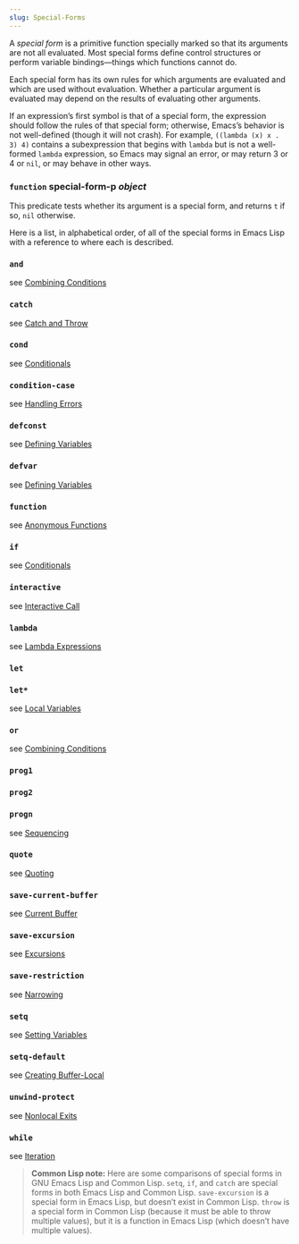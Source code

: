 ```yaml
---
slug: Special-Forms
---
```


A *special form* is a primitive function specially marked so that its arguments are not all evaluated. Most special forms define control structures or perform variable bindings—things which functions cannot do.

Each special form has its own rules for which arguments are evaluated and which are used without evaluation. Whether a particular argument is evaluated may depend on the results of evaluating other arguments.

If an expression’s first symbol is that of a special form, the expression should follow the rules of that special form; otherwise, Emacs’s behavior is not well-defined (though it will not crash). For example, `((lambda (x) x . 3) 4)` contains a subexpression that begins with `lambda` but is not a well-formed `lambda` expression, so Emacs may signal an error, or may return 3 or 4 or `nil`, or may behave in other ways.

### <span className="tag function">`function`</span> **special-form-p** *object*

This predicate tests whether its argument is a special form, and returns `t` if so, `nil` otherwise.

Here is a list, in alphabetical order, of all of the special forms in Emacs Lisp with a reference to where each is described.

### `and`

see [Combining Conditions](/docs/elisp/Combining-Conditions)

### `catch`

see [Catch and Throw](/docs/elisp/Catch-and-Throw)

### `cond`

see [Conditionals](/docs/elisp/Conditionals)

### `condition-case`

see [Handling Errors](/docs/elisp/Handling-Errors)

### `defconst`

see [Defining Variables](/docs/elisp/Defining-Variables)

### `defvar`

see [Defining Variables](/docs/elisp/Defining-Variables)

### `function`

see [Anonymous Functions](/docs/elisp/Anonymous-Functions)

### `if`

see [Conditionals](/docs/elisp/Conditionals)

### `interactive`

see [Interactive Call](/docs/elisp/Interactive-Call)

### `lambda`

see [Lambda Expressions](/docs/elisp/Lambda-Expressions)

### `let`

### `let*`

see [Local Variables](/docs/elisp/Local-Variables)

### `or`

see [Combining Conditions](/docs/elisp/Combining-Conditions)

### `prog1`

### `prog2`

### `progn`

see [Sequencing](/docs/elisp/Sequencing)

### `quote`

see [Quoting](/docs/elisp/Quoting)

### `save-current-buffer`

see [Current Buffer](/docs/elisp/Current-Buffer)

### `save-excursion`

see [Excursions](/docs/elisp/Excursions)

### `save-restriction`

see [Narrowing](/docs/elisp/Narrowing)

### `setq`

see [Setting Variables](/docs/elisp/Setting-Variables)

### `setq-default`

see [Creating Buffer-Local](/docs/elisp/Creating-Buffer_002dLocal)

### `unwind-protect`

see [Nonlocal Exits](/docs/elisp/Nonlocal-Exits)

### `while`

see [Iteration](/docs/elisp/Iteration)

> **Common Lisp note:** Here are some comparisons of special forms in GNU Emacs Lisp and Common Lisp. `setq`, `if`, and `catch` are special forms in both Emacs Lisp and Common Lisp. `save-excursion` is a special form in Emacs Lisp, but doesn’t exist in Common Lisp. `throw` is a special form in Common Lisp (because it must be able to throw multiple values), but it is a function in Emacs Lisp (which doesn’t have multiple values).
